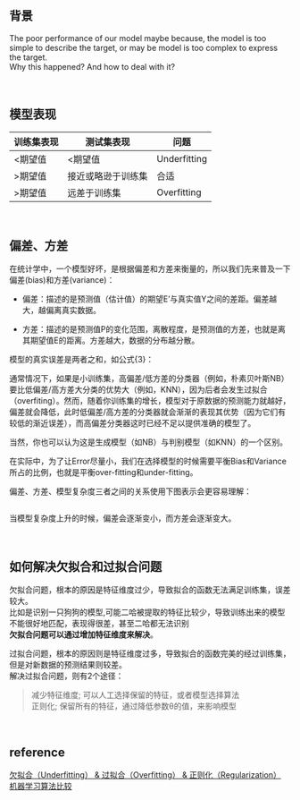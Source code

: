 ## 背景
The poor performance of our model maybe because, the model is too simple to describe the target, or may be model is too complex to express the target.   
Why this happened? And how to deal with it?

&nbsp;
## 模型表现
| 训练集表现 | 测试集表现 | 问题 |
| ------ | ------ | ------ |
| <期望值 | <期望值 | Underfitting |
| >期望值 | 接近或略逊于训练集 | 合适 |
| >期望值 | 远差于训练集 | Overfitting |

&nbsp;
## 偏差、方差
<p>在统计学中，一个模型好坏，是根据偏差和方差来衡量的，所以我们先来普及一下偏差(bias)和方差(variance)：</p>
<ul>
<li>偏差：描述的是预测值（估计值）的期望E’与真实值Y之间的差距。偏差越大，越偏离真实数据。</li>
</ul>
<ul>
<li>方差：描述的是预测值P的变化范围，离散程度，是预测值的方差，也就是离其期望值E的距离。方差越大，数据的分布越分散。</li>
</ul>
<p>模型的真实误差是两者之和，如公式{3}：</p>

<p>通常情况下，如果是小训练集，高偏差/低方差的分类器（例如，朴素贝叶斯NB）要比低偏差/高方差大分类的优势大（例如，KNN），因为后者会发生过拟合（overfiting）。然而，随着你训练集的增长，模型对于原数据的预测能力就越好，偏差就会降低，此时低偏差/高方差的分类器就会渐渐的表现其优势（因为它们有较低的渐近误差），而高偏差分类器这时已经不足以提供准确的模型了。</p>
<p>当然，你也可以认为这是生成模型（如NB）与判别模型（如KNN）的一个区别。</p>

<p>在实际中，为了让Error尽量小，我们在选择模型的时候需要平衡Bias和Variance所占的比例，也就是平衡over-fitting和under-fitting。</p>
<p>偏差、方差、模型复杂度三者之间的关系使用下图表示会更容易理解：</p>
<p><img src="/assets/articleImg/bias_variance.png" alt></p>
<p>当模型复杂度上升的时候，偏差会逐渐变小，而方差会逐渐变大。</p>

&nbsp;
## 如何解决欠拟合和过拟合问题
欠拟合问题，根本的原因是特征维度过少，导致拟合的函数无法满足训练集，误差较大。  
比如是识别一只狗狗的模型,可能二哈被提取的特征比较少，导致训练出来的模型不能很好地匹配，表现得很差，甚至二哈都无法识别    
**欠拟合问题可以通过增加特征维度来解决**。

过拟合问题，根本的原因则是特征维度过多，导致拟合的函数完美的经过训练集，但是对新数据的预测结果则较差。  
解决过拟合问题，则有2个途径：  
> 减少特征维度; 可以人工选择保留的特征，或者模型选择算法  
正则化; 保留所有的特征，通过降低参数θ的值，来影响模型

&nbsp;

## reference
[欠拟合（Underfitting） & 过拟合（Overfitting） & 正则化（Regularization）](https://blog.csdn.net/tz_zs/article/details/78588478)  
[机器学习算法比较](http://www.csuldw.com/2016/02/26/2016-02-26-choosing-a-machine-learning-classifier/)

